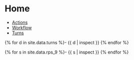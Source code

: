 ---
---
# Home
- [Actions](https://github.com/petrosh/rps-9/actions)
- [Workflow](https://github.com/petrosh/rps-9/blob/main/.github/workflows/rps-9.yml)
- [Turns](https://github.com/petrosh/rps-9/tree/main/_data/turns.csv)

{% for d in site.data.turns %}- {{ d | inspect }}
{% endfor %}

{% for s in site.data.rps_9 %}- {{ s | inspect }}
{% endfor %}
